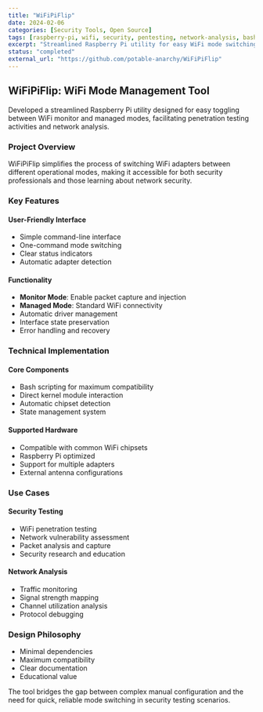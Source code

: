 ```yaml
---
title: "WiFiPiFlip"
date: 2024-02-06
categories: [Security Tools, Open Source]
tags: [raspberry-pi, wifi, security, pentesting, network-analysis, bash, monitoring]
excerpt: "Streamlined Raspberry Pi utility for easy WiFi mode switching between monitor and managed modes"
status: "completed"
external_url: "https://github.com/potable-anarchy/WiFiPiFlip"
---
```


## WiFiPiFlip: WiFi Mode Management Tool

Developed a streamlined Raspberry Pi utility designed for easy toggling between WiFi monitor and managed modes, facilitating penetration testing activities and network analysis.

### Project Overview

WiFiPiFlip simplifies the process of switching WiFi adapters between different operational modes, making it accessible for both security professionals and those learning about network security.

### Key Features

#### User-Friendly Interface
- Simple command-line interface
- One-command mode switching
- Clear status indicators
- Automatic adapter detection

#### Functionality
- **Monitor Mode**: Enable packet capture and injection
- **Managed Mode**: Standard WiFi connectivity
- Automatic driver management
- Interface state preservation
- Error handling and recovery

### Technical Implementation

#### Core Components
- Bash scripting for maximum compatibility
- Direct kernel module interaction
- Automatic chipset detection
- State management system

#### Supported Hardware
- Compatible with common WiFi chipsets
- Raspberry Pi optimized
- Support for multiple adapters
- External antenna configurations

### Use Cases

#### Security Testing
- WiFi penetration testing
- Network vulnerability assessment
- Packet analysis and capture
- Security research and education

#### Network Analysis
- Traffic monitoring
- Signal strength mapping
- Channel utilization analysis
- Protocol debugging

### Design Philosophy
- Minimal dependencies
- Maximum compatibility
- Clear documentation
- Educational value

The tool bridges the gap between complex manual configuration and the need for quick, reliable mode switching in security testing scenarios.